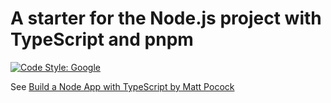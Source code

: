 # A starter for the Node.js project with TypeScript and pnpm

[![Code Style: Google](https://img.shields.io/badge/code%20style-google-blueviolet.svg)](https://github.com/google/gts)

See [Build a Node App with TypeScript by Matt Pocock](https://www.totaltypescript.com/typescript-and-node)